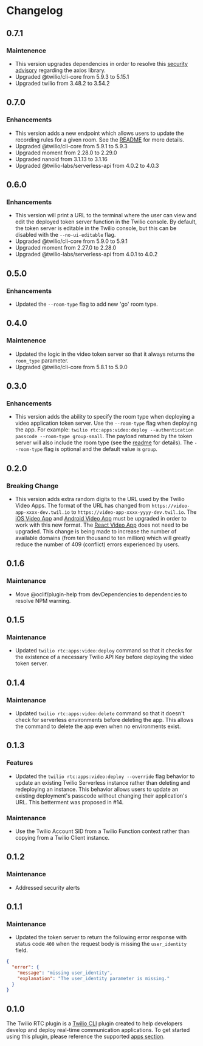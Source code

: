 # Changelog

## 0.7.1

### Maintenence

- This version upgrades dependencies in order to resolve this [security advisory](https://github.com/advisories/GHSA-4w2v-q235-vp99) regarding the axios library.
- Upgraded @twilio/cli-core from 5.9.3 to 5.15.1
- Upgraded twilio from 3.48.2 to 3.54.2

## 0.7.0

### Enhancements

- This version adds a new endpoint which allows users to update the recording rules for a given room. See the [README](README.md#recording-rules) for more details.
- Upgraded @twilio/cli-core from 5.9.1 to 5.9.3
- Upgraded moment from 2.28.0 to 2.29.0
- Upgraded nanoid from 3.1.13 to 3.1.16
- Upgraded @twilio-labs/serverless-api from 4.0.2 to 4.0.3

## 0.6.0

### Enhancements

- This version will print a URL to the terminal where the user can view and edit the deployed token server function in the Twilio console. By default, the token server is editable in the Twilio console, but this can be disabled with the `--no-ui-editable` flag.
- Upgraded @twilio/cli-core from 5.9.0 to 5.9.1
- Upgraded moment from 2.27.0 to 2.28.0
- Upgraded @twilio-labs/serverless-api from 4.0.1 to 4.0.2

## 0.5.0

### Enhancements

- Updated the `--room-type` flag to add new 'go' room type.

## 0.4.0

### Maintenence

- Updated the logic in the video token server so that it always returns the `room_type` parameter.
- Upgraded @twilio/cli-core from 5.8.1 to 5.9.0

## 0.3.0

### Enhancements

- This version adds the ability to specify the room type when deploying a video application token server. Use the `--room-type` flag when deploying the app. For example: `twilio rtc:apps:video:deploy --authentication passcode --room-type group-small`. The payload returned by the token server will also include the room type (see the [readme](README.md) for details). The `--room-type` flag is optional and the default value is `group`.

## 0.2.0

### Breaking Change

- This version adds extra random digits to the URL used by the Twilio Video Apps. The format of the URL has changed from `https://video-app-xxxx-dev.twil.io` to `https://video-app-xxxx-yyyy-dev.twil.io`. The [iOS Video App](https://github.com/twilio/twilio-video-app-ios) and [Android Video App](https://github.com/twilio/twilio-video-app-android) must be upgraded in order to work with this new format. The [React Video App](https://github.com/twilio/twilio-video-app-react) does not need to be upgraded. This change is being made to increase the number of available domains (from ten thousand to ten million) which will greatly reduce the number of 409 (conflict) errors experienced by users.

## 0.1.6

### Maintenance

- Move @oclif/plugin-help from devDependencies to dependencies to resolve NPM warning.

## 0.1.5

### Maintenance

- Updated `twilio rtc:apps:video:deploy` command so that it checks for the existence of a necessary Twilio API Key before deploying the video token server.

## 0.1.4

### Maintenance

- Updated `twilio rtc:apps:video:delete` command so that it doesn't check for serverless environments before deleting the app. This allows the command to delete the app even when no environments exist.

## 0.1.3

### Features

- Updated the `twilio rtc:apps:video:deploy --override` flag behavior to update an existing Twilio Serverless instance rather than deleting and redeploying an instance. This behavior allows users to update an existing deployment's passcode without changing their application's URL. This betterment was proposed in #14.

### Maintenance

- Use the Twilio Account SID from a Twilio Function context rather than copying from a Twilio Client instance.

## 0.1.2

### Maintenance

- Addressed security alerts

## 0.1.1

### Maintenance

- Updated the token server to return the following error response with status code `400` when the request body is missing the `user_identity` field.

```json
{
  "error": {
    "message": "missing user_identity",
    "explanation": "The user_identity parameter is missing."
  }
}
```

## 0.1.0

The Twilio RTC plugin is a [Twilio CLI](https://www.twilio.com/docs/twilio-cli/quickstart) plugin created to help developers develop and deploy real-time communication applications. To get started using this plugin, please reference the supported [apps section](https://github.com/twilio-labs/plugin-rtc/tree/v0.1.0#supported-apps).
